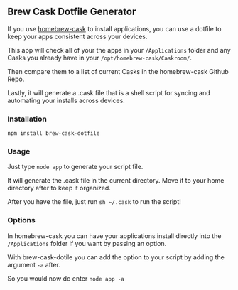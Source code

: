 ## Brew Cask Dotfile Generator

If you use [homebrew-cask](https://github.com/phinze/homebrew-cask)
to install applications, you can use a dotfile to keep your apps
consistent across your devices.

This app will check all of your the apps in your ```/Applications```
folder and any Casks you already have in your
```/opt/homebrew-cask/Caskroom/```.

Then compare them to a list of current Casks in the homebrew-cask
Github Repo.

Lastly, it will generate a .cask file that is a shell script for
syncing and automating your installs across devices.


### Installation

```npm install brew-cask-dotfile```


### Usage

Just type ```node app``` to generate your script file.

It will generate the .cask file in the current directory.  Move it to
your home directory after to keep it organized.

After you have the file, just run ```sh ~/.cask``` to run the script!


### Options

In homebrew-cask you can have your applications install directly into
the ```/Applications``` folder if you want by passing an option.

With brew-cask-dotile you can add the option to your script by adding
the argument ```-a``` after.

So you would now do enter ```node app -a```
